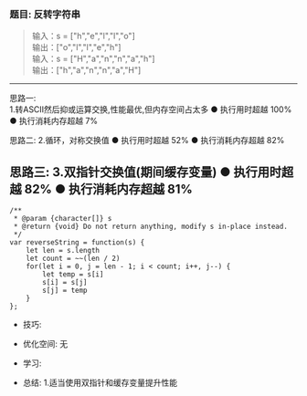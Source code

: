 
### 题目: 反转字符串

> 输入：s = ["h","e","l","l","o"]  
> 输出：["o","l","l","e","h"]  
> 输入：s = ["H","a","n","n","a","h"]  
> 输出：["h","a","n","n","a","H"]  

---
思路一:  
1.转ASCII然后抑或运算交换,性能最优,但内存空间占太多
● 执行用时超越    100%
● 执行消耗内存超越  7%

思路二:
2.循环，对称交换值
● 执行用时超越    52%
● 执行消耗内存超越  82%

思路三:
3.双指针交换值(期间缓存变量)
● 执行用时超越    82%
● 执行消耗内存超越  81%
---

```
/**
 * @param {character[]} s
 * @return {void} Do not return anything, modify s in-place instead.
 */
var reverseString = function(s) {
    let len = s.length
    let count = ~~(len / 2)
    for(let i = 0, j = len - 1; i < count; i++, j--) {
        let temp = s[i]
        s[i] = s[j]
        s[j] = temp
    }
};

```

* 技巧:  

* 优化空间: 无

* 学习:  

* 总结: 
1.适当使用双指针和缓存变量提升性能